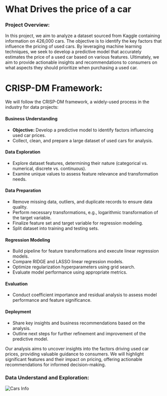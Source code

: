 # What Drives the price of a car

### Project Overview:

In this project, we aim to analyze a dataset sourced from Kaggle containing information on 426,000 cars. The objective is to identify the key factors that influence the pricing of used cars. By leveraging machine learning techniques, we seek to develop a predictive model that accurately estimates the price of a used car based on various features. Ultimately, we aim to provide actionable insights and recommendations to consumers on what aspects they should prioritize when purchasing a used car.

# CRISP-DM Framework:

We will follow the CRISP-DM framework, a widely-used process in the industry for data projects:

#### Business Understanding

- **Objective:** Develop a predictive model to identify factors influencing used car prices.
- Collect, clean, and prepare a large dataset of used cars for analysis.

#### Data Exploration

- Explore dataset features, determining their nature (categorical vs. numerical, discrete vs. continuous).
- Examine unique values to assess feature relevance and transformation needs.

#### Data Preparation

- Remove missing data, outliers, and duplicate records to ensure data quality.
- Perform necessary transformations, e.g., logarithmic transformation of the target variable.
- Finalize feature set and target variable for regression modeling.
- Split dataset into training and testing sets.

#### Regression Modeling

- Build pipeline for feature transformations and execute linear regression models.
- Compare RIDGE and LASSO linear regression models.
- Optimize regularization hyperparameters using grid search.
- Evaluate model performance using appropriate metrics.

#### Evaluation

- Conduct coefficient importance and residual analysis to assess model performance and feature significance.

#### Deployment

- Share key insights and business recommendations based on the analysis.
- Outline next steps for further refinement and improvement of the predictive model.

Our analysis aims to uncover insights into the factors driving used car prices, providing valuable guidance to consumers. We will highlight significant features and their impact on pricing, offering actionable recommendations for informed decision-making.


### Data Understand and Exploration:

![Cars Info](\Used-Car-dealership-cost-Prediction\Images\Cars_info.png)







